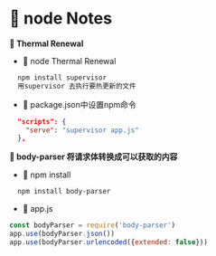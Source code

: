 # &#x1F3A8; node Notes

**&#x1F381;  Thermal Renewal**

+ &#x1F6EB;  node Thermal Renewal
```txt
  npm install supervisor
  用supervisor 去执行要热更新的文件
```
+ &#x1F6EB;  package.json中设置npm命令
```json
  "scripts": {
    "serve": "supervisor app.js"
  },
```
**&#x1F381;  body-parser 将请求体转换成可以获取的内容**
+ &#x1F6EB;  npm install
```txt 
  npm install body-parser
```
+ &#x1F6EB;  app.js
```js 
const bodyParser = require('body-parser')
app.use(bodyParser.json())
app.use(bodyParser.urlencoded({extended: false}))
```

